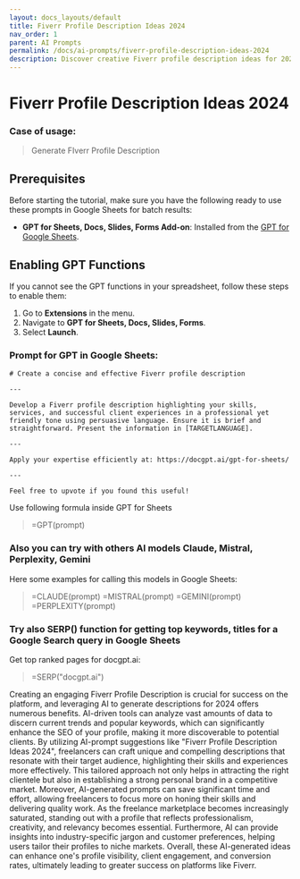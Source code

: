 ```yaml
---
layout: docs_layouts/default
title: Fiverr Profile Description Ideas 2024
nav_order: 1
parent: AI Prompts
permalink: /docs/ai-prompts/fiverr-profile-description-ideas-2024
description: Discover creative Fiverr profile description ideas for 2024 to enhance your freelancing success. Unleash the potential to attract more clients and elevate your online presence with engaging, optimized profiles tailored for maximum impact and visibility.
---
```


# Fiverr Profile Description Ideas 2024

### Case of usage:
> Generate FIverr Profile Description


## Prerequisites

Before starting the tutorial, make sure you have the following ready to use these prompts in Google Sheets for batch results:

- **GPT for Sheets, Docs, Slides, Forms Add-on**: Installed from the [GPT for Google Sheets](https://workspace.google.com/u/0/marketplace/app/gpt_for_sheets_docs_forms_slides/466607203252).

## Enabling GPT Functions

If you cannot see the GPT functions in your spreadsheet, follow these steps to enable them:

1. Go to **Extensions** in the menu.
2. Navigate to **GPT for Sheets, Docs, Slides, Forms**.
3. Select **Launch**.


### Prompt for GPT in Google Sheets:
```shell
# Create a concise and effective Fiverr profile description

---

Develop a Fiverr profile description highlighting your skills, services, and successful client experiences in a professional yet friendly tone using persuasive language. Ensure it is brief and straightforward. Present the information in [TARGETLANGUAGE].

---

Apply your expertise efficiently at: https://docgpt.ai/gpt-for-sheets/

---

Feel free to upvote if you found this useful!
```

Use following formula inside GPT for Sheets
> =GPT(prompt)

### Also you can try with others AI models Claude, Mistral, Perplexity, Gemini
Here some examples for calling this models in Google Sheets:

> =CLAUDE(prompt)
> =MISTRAL(prompt)
> =GEMINI(prompt)
> =PERPLEXITY(prompt)


### Try also SERP() function for getting top keywords, titles for a Google Search query in Google Sheets

Get top ranked pages for docgpt.ai:

> =SERP("docgpt.ai")



Creating an engaging Fiverr Profile Description is crucial for success on the platform, and leveraging AI to generate descriptions for 2024 offers numerous benefits. AI-driven tools can analyze vast amounts of data to discern current trends and popular keywords, which can significantly enhance the SEO of your profile, making it more discoverable to potential clients. By utilizing AI-prompt suggestions like "Fiverr Profile Description Ideas 2024", freelancers can craft unique and compelling descriptions that resonate with their target audience, highlighting their skills and experiences more effectively. This tailored approach not only helps in attracting the right clientele but also in establishing a strong personal brand in a competitive market. Moreover, AI-generated prompts can save significant time and effort, allowing freelancers to focus more on honing their skills and delivering quality work. As the freelance marketplace becomes increasingly saturated, standing out with a profile that reflects professionalism, creativity, and relevancy becomes essential. Furthermore, AI can provide insights into industry-specific jargon and customer preferences, helping users tailor their profiles to niche markets. Overall, these AI-generated ideas can enhance one's profile visibility, client engagement, and conversion rates, ultimately leading to greater success on platforms like Fiverr.
